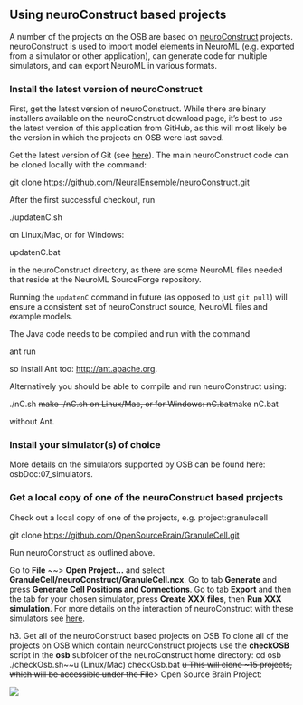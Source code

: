 Using neuroConstruct based projects
-----------------------------------

A number of the projects on the OSB are based on [neuroConstruct](http://www.neuroconstruct.org/) projects. neuroConstruct is used to import model elements in NeuroML (e.g. exported from a simulator or other application), can generate code for multiple simulators, and can export NeuroML in various formats.

### Install the latest version of neuroConstruct

First, get the latest version of neuroConstruct. While there are binary installers available on the neuroConstruct download page, it’s best to use the latest version of this application from GitHub, as this will most likely be the version in which the projects on OSB were last saved.

Get the latest version of Git (see [here](http://www.opensourcebrain.org/projects/gitintro/wiki/Wiki)). The main neuroConstruct code can be cloned locally with the command:

git clone https://github.com/NeuralEnsemble/neuroConstruct.git

After the first successful checkout, run

./updatenC.sh

on Linux/Mac, or for Windows:

updatenC.bat

in the neuroConstruct directory, as there are some NeuroML files needed that reside at the NeuroML SourceForge repository.

Running the `updatenC` command in future (as opposed to just `git pull`) will ensure a consistent set of neuroConstruct source, NeuroML files and example models.

The Java code needs to be compiled and run with the command

ant run

so install Ant too: http://ant.apache.org.

Alternatively you should be able to compile and run neuroConstruct using:

./nC.sh ~~make
./nC.sh
on Linux/Mac, or for Windows:
 nC.bat~~make
nC.bat

without Ant.

### Install your simulator(s) of choice

More details on the simulators supported by OSB can be found here: osbDoc:07_simulators.

### Get a local copy of one of the neuroConstruct based projects

Check out a local copy of one of the projects, e.g. project:granulecell

git clone https://github.com/OpenSourceBrain/GranuleCell.git

Run neuroConstruct as outlined above.

Go to **File** ~~\> **Open Project…** and select **GranuleCell/neuroConstruct/GranuleCell.ncx**.
Go to tab **Generate** and press **Generate Cell Positions and Connections**.
Go to tab **Export** and then the tab for your chosen simulator, press **Create XXX files**, then **Run XXX simulation**.
For more details on the interaction of neuroConstruct with these simulators see [here](http://www.neuroconstruct.org/docs/interact.html).

h3. Get all of the neuroConstruct based projects on OSB
To clone all of the projects on OSB which contain neuroConstruct projects use the **checkOSB** script in the **osb** subfolder of the neuroConstruct home directory:
 cd osb
./checkOsb.sh~~u (Linux/Mac)
checkOsb.bat ~~u
This will clone \~15 projects, which will be accessible under the File~~\> Open Source Brain Project:

![](/attachments/download/51/nCmenu.png)
